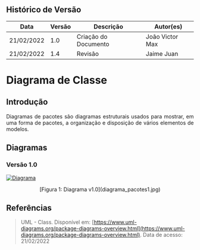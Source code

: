 ## Histórico de Versão

| Data       | Versão | Descrição                         | Autor(es)    |
| ---------- | ------ | --------------------------------- | ------------ |
| 21/02/2022 | 1.0    | Criação do Documento              | João Victor Max |
| 21/02/2022 | 1.4    | Revisão                           | Jaime Juan   |

# Diagrama de Classe

## Introdução

<p align="justify">Diagramas de pacotes são diagramas estruturais usados para mostrar, em uma forma de pacotes, a organização e disposição de vários elementos de modelos.

## Diagramas

### Versão 1.0

[![Diagrama](../modelagem/imagensdiagramas/diagrama_pacotes1.jpg)](../modelagem/imagensdiagramas/diagrama_pacotes1.jpg)

<center>[Figura 1: Diagrama v1.0](diagrama_pacotes1.jpg)</center>


## Referências

> UML - Class. Disponível em: [https://www.uml-diagrams.org/package-diagrams-overview.html](https://www.uml-diagrams.org/package-diagrams-overview.html). Data de acesso: 21/02/2022